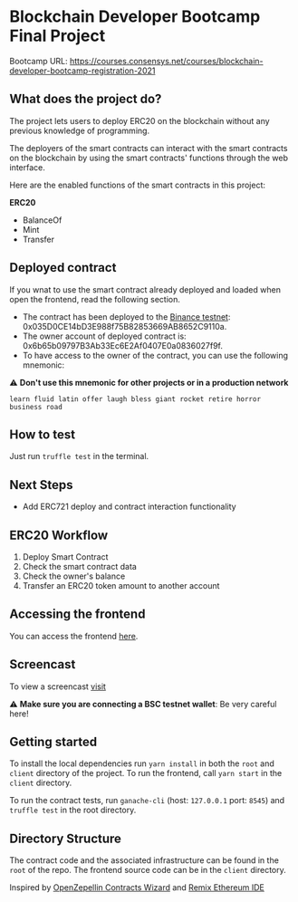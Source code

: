 # Blockchain Developer Bootcamp Final Project

Bootcamp URL: https://courses.consensys.net/courses/blockchain-developer-bootcamp-registration-2021

## What does the project do?

The project lets users to deploy ERC20 on the blockchain without any previous knowledge of programming.

The deployers of the smart contracts can interact with the smart contracts on the blockchain by using the smart contracts' functions through the web interface.

Here are the enabled functions of the smart contracts in this project:

**ERC20**

- BalanceOf
- Mint
- Transfer

## Deployed contract

If you wnat to use the smart contract already deployed and loaded when open the frontend, read the following section.

- The contract has been deployed to the [Binance testnet](https://testnet.binance.org): 0x035D0CE14bD3E988f75B82853669AB8652C9110a.
- The owner account of deployed contract is: 0x6b65b09797B3Ab33Ec6E2Af0407E0a0836027f9f.
- To have access to the owner of the contract, you can use the following mnemonic:

:warning: **Don't use this mnemonic for other projects or in a production network**

`learn fluid latin offer laugh bless giant rocket retire horror business road`

## How to test

Just run `truffle test` in the terminal.

## Next Steps

- Add ERC721 deploy and contract interaction functionality

## ERC20 Workflow

1. Deploy Smart Contract
2. Check the smart contract data
3. Check the owner's balance
4. Transfer an ERC20 token amount to another account

## Accessing the frontend

You can access the frontend [here](https://blockchain-developer-bootcamp-final-project-sigma.vercel.app/).

## Screencast

To view a screencast [visit](https://drive.google.com/file/d/1kSWZ2Ka_Qe7pSDcqXzg65j0RPiNgYP8k/view?usp=sharing)

:warning: **Make sure you are connecting a BSC testnet wallet**: Be very careful here!

## Getting started

To install the local dependencies run `yarn install` in both the `root` and `client` directory of the project. To run the frontend, call `yarn start` in the `client` directory.

To run the contract tests, run `ganache-cli` (host: `127.0.0.1` port: `8545`) and `truffle test` in the root directory.

## Directory Structure

The contract code and the associated infrastructure can be found in the `root` of the repo. The frontend source code can be in the `client` directory.

Inspired by [OpenZepellin Contracts Wizard](https://wizard.openzeppelin.com/) and [Remix Ethereum IDE](https://remix.ethereum.org/)
